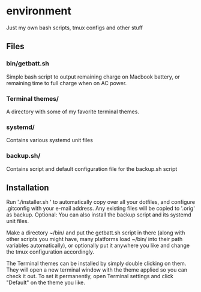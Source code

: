 # environment
Just my own bash scripts, tmux configs and other stuff

## Files

### bin/getbatt.sh
Simple bash script to output remaining charge on Macbook battery, or remaining time to full charge when on AC power.

### Terminal themes/
A directory with some of my favorite terminal themes.

### systemd/
Contains various systemd unit files

### backup.sh/
Contains script and default configuration file for the backup.sh script

## Installation
Run './installer.sh <e-mail>' to automatically copy over all your dotfiles, and configure .gitconfig with your e-mail address. Any existing files will be copied to '.orig<filename>' as backup.
Optional: You can also install the backup script and its systemd unit files.

Make a directory ~/bin/ and put the getbatt.sh script in there (along with other scripts you might have, many platforms load ~/bin/ into their path variables automatically), or optionally put it anywhere you like and change the tmux configuration accordingly.

The Terminal themes can be installed by simply double clicking on them. They will open a new terminal window with the theme applied so you can check it out. To set it permanently, open Terminal settings and click "Default" on the theme you like.
